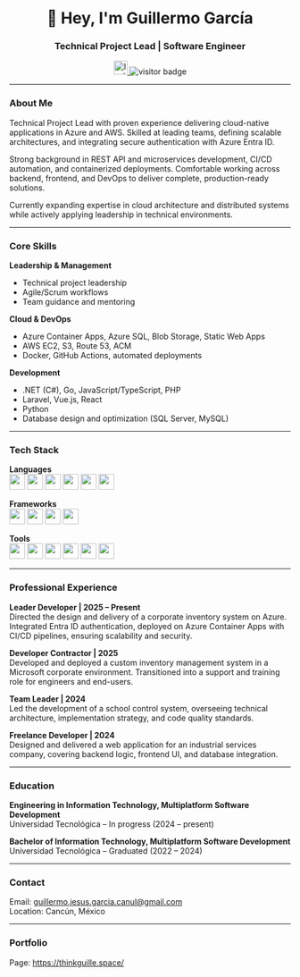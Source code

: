 <h1 align="center">👋 Hey, I'm Guillermo García</h1>
<h3 align="center">Technical Project Lead | Software Engineer</h3>

<div align="center">
  <a href="https://profile.indeed.com/?hl=es_MX&co=MX&from=gnav-homepage" target="_blank">
    <img src="https://cdn.worldvectorlogo.com/logos/indeed-logo.svg" height="25" alt="Indeed logo" />
  </a>
  <img src="https://visitor-badge.laobi.icu/badge?page_id=GuillermoSM33.GuillermoSM33" alt="visitor badge"/>
</div>

---

### About Me

Technical Project Lead with proven experience delivering cloud-native applications in Azure and AWS. Skilled at leading teams, defining scalable architectures, and integrating secure authentication with Azure Entra ID.  

Strong background in REST API and microservices development, CI/CD automation, and containerized deployments. Comfortable working across backend, frontend, and DevOps to deliver complete, production-ready solutions.  

Currently expanding expertise in cloud architecture and distributed systems while actively applying leadership in technical environments.

---

### Core Skills

**Leadership & Management**  
- Technical project leadership  
- Agile/Scrum workflows  
- Team guidance and mentoring  

**Cloud & DevOps**  
- Azure Container Apps, Azure SQL, Blob Storage, Static Web Apps  
- AWS EC2, S3, Route 53, ACM  
- Docker, GitHub Actions, automated deployments  

**Development**  
- .NET (C#), Go, JavaScript/TypeScript, PHP  
- Laravel, Vue.js, React
- Python
- Database design and optimization (SQL Server, MySQL)  

---

### Tech Stack

**Languages**
<br>
<img src="https://img.shields.io/badge/C%23-239120?logo=c-sharp&logoColor=fff&style=for-the-badge" height="28" />
<img src="https://img.shields.io/badge/Go-00ADD8?logo=go&logoColor=fff&style=for-the-badge" height="28" />
<img src="https://img.shields.io/badge/JavaScript-F7DF1E?logo=javascript&logoColor=000&style=for-the-badge" height="28" />
<img src="https://img.shields.io/badge/TypeScript-3178C6?logo=typescript&logoColor=fff&style=for-the-badge" height="28" />
<img src="https://img.shields.io/badge/PHP-777BB4?logo=php&logoColor=fff&style=for-the-badge" height="28" />
<img src="https://img.icons8.com/?size=100&id=l75OEUJkPAk4&format=png&color=000000" height="28" />

**Frameworks**
<br>
<img src="https://img.shields.io/badge/.NET-512BD4?logo=dotnet&logoColor=fff&style=for-the-badge" height="28" />
<img src="https://img.shields.io/badge/Laravel-FF2D20?logo=laravel&logoColor=fff&style=for-the-badge" height="28" />
<img src="https://img.shields.io/badge/Vue.js-4FC08D?logo=vue.js&logoColor=fff&style=for-the-badge" height="28" />
<img src="https://img.shields.io/badge/React-61DAFB?logo=react&logoColor=000&style=for-the-badge" height="28" />

**Tools**
<br>
<img src="https://img.shields.io/badge/Azure-0078D4?logo=microsoft-azure&logoColor=fff&style=for-the-badge" height="28" />
<img src="https://img.shields.io/badge/AWS-232F3E?logo=amazon-aws&logoColor=fff&style=for-the-badge" height="28" />
<img src="https://img.shields.io/badge/Docker-2496ED?logo=docker&logoColor=fff&style=for-the-badge" height="28" />
<img src="https://img.shields.io/badge/MySQL-4479A1?logo=mysql&logoColor=fff&style=for-the-badge" height="28" />
<img src="https://img.shields.io/badge/SQL%20Server-CC2927?logo=microsoft-sql-server&logoColor=fff&style=for-the-badge" height="28" />
<img src="https://img.shields.io/badge/GitHub-181717?logo=github&logoColor=fff&style=for-the-badge" height="28" />

---

### Professional Experience

**Leader Developer | 2025 – Present**  
Directed the design and delivery of a corporate inventory system on Azure. Integrated Entra ID authentication, deployed on Azure Container Apps with CI/CD pipelines, ensuring scalability and security.

**Developer Contractor | 2025**  
Developed and deployed a custom inventory management system in a Microsoft corporate environment. Transitioned into a support and training role for engineers and end-users.

**Team Leader | 2024**  
Led the development of a school control system, overseeing technical architecture, implementation strategy, and code quality standards.

**Freelance Developer | 2024**  
Designed and delivered a web application for an industrial services company, covering backend logic, frontend UI, and database integration.

---

### Education

**Engineering in Information Technology, Multiplatform Software Development**  
Universidad Tecnológica – In progress (2024 – present)  

**Bachelor of Information Technology, Multiplatform Software Development**  
Universidad Tecnológica – Graduated (2022 – 2024)  

---

### Contact

Email: guillermo.jesus.garcia.canul@gmail.com  
Location: Cancún, México

---

### Portfolio

Page: https://thinkguille.space/
